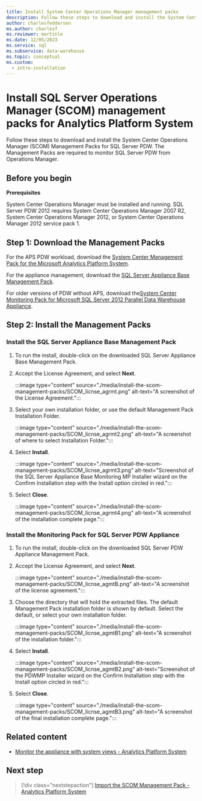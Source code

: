 ```yaml
---
title: Install System Center Operations Manager management packs
description: Follow these steps to download and install the System Center Operations Manager (SCOM) Management Packs for SQL Server PDW. The Management Packs are required to monitor SQL Server PDW from SCOM.
author: charlesfeddersen
ms.author: charlesf
ms.reviewer: martinle
ms.date: 12/05/2023
ms.service: sql
ms.subservice: data-warehouse
ms.topic: conceptual
ms.custom:
  - intro-installation
---
```


# Install SQL Server Operations Manager (SCOM) management packs for Analytics Platform System
Follow these steps to download and install the System Center Operations Manager (SCOM) Management Packs for SQL Server PDW. The Management Packs are required to monitor SQL Server PDW from Operations Manager.  
  
## <a id="BeforeBegin"></a> Before you begin

**Prerequisites**  
  
System Center Operations Manager must be installed and running. SQL Server PDW 2012 requires System Center Operations Manager 2007 R2, System Center Operations Manager 2012, or System Center Operations Manager 2012 service pack 1.  
  
## <a id="Step1"></a> Step 1: Download the Management Packs

For the APS PDW workload, download the [System Center Management Pack for the Microsoft Analytics Platform System](https://go.microsoft.com/fwlink/?LinkId=396857).  
  
For the appliance management, download the [SQL Server Appliance Base Management Pack](/previous-versions/system-center/packs/gg602398(v=technet.10)).  
  
For older versions of PDW without APS, download the[System Center Monitoring Pack for Microsoft SQL Server 2012 Parallel Data Warehouse Appliance](./download-and-apply-microsoft-updates.md?view=aps-pdw-2016-au7&preserve-view=true).  
  
<!-- MISSING LINKS - For the HDInsight workload, download the [System Center Management Pack for HDInsight](https://go.microsoft.com/fwlink/?LinkId=390208).  -->
  
## <a id="Step2"></a> Step 2: Install the Management Packs
  
### Install the SQL Server Appliance Base Management Pack
  
1. To run the install, double-click on the downloaded SQL Server Appliance Base Management Pack.  
  
1. Accept the License Agreement, and select **Next**.  
  
    :::image type="content" source="./media/install-the-scom-management-packs/SCOM_licnse_agrmt.png" alt-text="A screenshot of the License Agreement.":::
  
1. Select your own installation folder, or use the default Management Pack Installation Folder.  
  
    :::image type="content" source="./media/install-the-scom-management-packs/SCOM_licnse_agrmt2.png" alt-text="A screenshot of where to select Installation Folder.":::
  
1. Select **Install**.  
  
    :::image type="content" source="./media/install-the-scom-management-packs/SCOM_licnse_agrmt3.png" alt-text="Screenshot of the SQL Server Appliance Base Monitoring MP Installer wizard on the Confirm Installation step with the Install option circled in red.":::
  
1. Select **Close**.  
  
    :::image type="content" source="./media/install-the-scom-management-packs/SCOM_licnse_agrmt4.png" alt-text="A screenshot of the installation complete page.":::
  
### Install the Monitoring Pack for SQL Server PDW Appliance
  
1. To run the install, double-click on the downloaded SQL Server PDW Appliance Management Pack.  
  
1. Accept the License Agreement, and select **Next**.  
  
    :::image type="content" source="./media/install-the-scom-management-packs/SCOM_licnse_agmtB.png" alt-text="A screenshot of the license agreement.":::
  
1. Choose the directory that will hold the extracted files. The default Management Pack installation folder is shown by default. Select the default, or select your own installation folder.  
  
    :::image type="content" source="./media/install-the-scom-management-packs/SCOM_licnse_agmtB1.png" alt-text="A screenshot of the installation folder.":::
  
1. Select **Install**.  
  
    :::image type="content" source="./media/install-the-scom-management-packs/SCOM_licnse_agmtB2.png" alt-text="Screenshot of the PDWMP Installer wizard on the Confirm Installation step with the Install option circled in red.":::
  
1. Select **Close**.  
  
    :::image type="content" source="./media/install-the-scom-management-packs/SCOM_licnse_agmtB3.png" alt-text="A screenshot of the final installation complete page.":::
  
## Related content

- [Monitor the appliance with system views - Analytics Platform System](monitor-the-appliance-by-using-system-views.md)

## Next step

> [!div class="nextstepaction"]
> [Import the SCOM Management Pack - Analytics Platform System](import-the-scom-management-pack-for-pdw.md)
